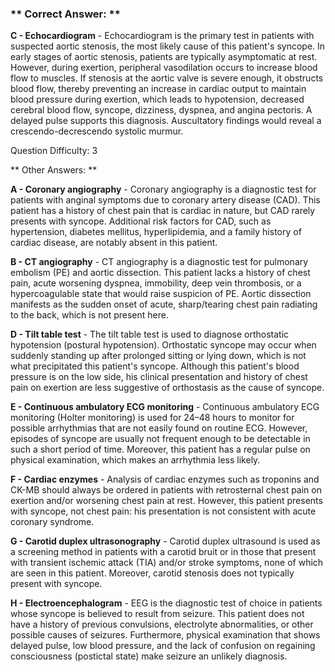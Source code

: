 ### ** Correct Answer: **

**C - Echocardiogram** - Echocardiogram is the primary test in patients with suspected aortic stenosis, the most likely cause of this patient's syncope. In early stages of aortic stenosis, patients are typically asymptomatic at rest. However, during exertion, peripheral vasodilation occurs to increase blood flow to muscles. If stenosis at the aortic valve is severe enough, it obstructs blood flow, thereby preventing an increase in cardiac output to maintain blood pressure during exertion, which leads to hypotension, decreased cerebral blood flow, syncope, dizziness, dyspnea, and angina pectoris. A delayed pulse supports this diagnosis. Auscultatory findings would reveal a crescendo-decrescendo systolic murmur.

Question Difficulty: 3

** Other Answers: **

**A - Coronary angiography** - Coronary angiography is a diagnostic test for patients with anginal symptoms due to coronary artery disease (CAD). This patient has a history of chest pain that is cardiac in nature, but CAD rarely presents with syncope. Additional risk factors for CAD, such as hypertension, diabetes mellitus, hyperlipidemia, and a family history of cardiac disease, are notably absent in this patient.

**B - CT angiography** - CT angiography is a diagnostic test for pulmonary embolism (PE) and aortic dissection. This patient lacks a history of chest pain, acute worsening dyspnea, immobility, deep vein thrombosis, or a hypercoagulable state that would raise suspicion of PE. Aortic dissection manifests as the sudden onset of acute, sharp/tearing chest pain radiating to the back, which is not present here.

**D - Tilt table test** - The tilt table test is used to diagnose orthostatic hypotension (postural hypotension). Orthostatic syncope may occur when suddenly standing up after prolonged sitting or lying down, which is not what precipitated this patient's syncope. Although this patient's blood pressure is on the low side, his clinical presentation and history of chest pain on exertion are less suggestive of orthostasis as the cause of syncope.

**E - Continuous ambulatory ECG monitoring** - Continuous ambulatory ECG monitoring (Holter monitoring) is used for 24–48 hours to monitor for possible arrhythmias that are not easily found on routine ECG. However, episodes of syncope are usually not frequent enough to be detectable in such a short period of time. Moreover, this patient has a regular pulse on physical examination, which makes an arrhythmia less likely.

**F - Cardiac enzymes** - Analysis of cardiac enzymes such as troponins and CK-MB should always be ordered in patients with retrosternal chest pain on exertion and/or worsening chest pain at rest. However, this patient presents with syncope, not chest pain: his presentation is not consistent with acute coronary syndrome.

**G - Carotid duplex ultrasonography** - Carotid duplex ultrasound is used as a screening method in patients with a carotid bruit or in those that present with transient ischemic attack (TIA) and/or stroke symptoms, none of which are seen in this patient. Moreover, carotid stenosis does not typically present with syncope.

**H - Electroencephalogram** - EEG is the diagnostic test of choice in patients whose syncope is believed to result from seizure. This patient does not have a history of previous convulsions, electrolyte abnormalities, or other possible causes of seizures. Furthermore, physical examination that shows delayed pulse, low blood pressure, and the lack of confusion on regaining consciousness (postictal state) make seizure an unlikely diagnosis.

